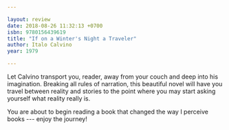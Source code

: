 ```yaml
---

layout: review
date: 2018-08-26 11:32:13 +0700
isbn: 9780156439619
title: "If on a Winter's Night a Traveler"
author: Italo Calvino
year: 1979

---
```


Let Calvino transport you, reader, away from your couch and deep into his imagination. Breaking all rules of narration, this beautiful novel will have you travel between reality and stories to the point where you may start asking yourself what reality really is.

You are about to begin reading a book that changed the way I perceive books --- enjoy the journey!
